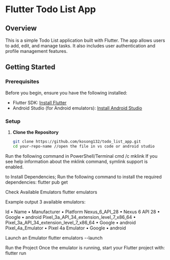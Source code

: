 # Flutter Todo List App

## Overview
This is a simple Todo List application built with Flutter. The app allows users to add, edit, and manage tasks. It also includes user authentication and profile management features.

## Getting Started

### Prerequisites

Before you begin, ensure you have the following installed:
- Flutter SDK: [Install Flutter](https://flutter.dev/docs/get-started/install)
- Android Studio (for Android emulators): [Install Android Studio](https://developer.android.com/studio)

### Setup

1. **Clone the Repository**
   ```bash
   git clone https://github.com/kosong132/todo_list_app.git
   cd your-repo-name //open the file in vs code or android studio

Run the following command in PowerShell/Terminal
            cmd /c mklink
If you see help information about the mklink command, symlink support is enabled.

to Install Dependencies;
Run the following command to install the required dependencies:
            flutter pub get 

Check Available Emulators
            flutter emulators

Example output 
3 available emulators:

Id                                       • Name                                     • Manufacturer • Platform
Nexus_6_API_28                           • Nexus 6 API 28                           • Google       • android
Pixel_3a_API_34_extension_level_7_x86_64 • Pixel_3a_API_34_extension_level_7_x86_64 • Google       • android
Pixel_4a_Emulator                        • Pixel 4a Emulator                        • Google       • android  

Launch an Emulator
            flutter emulators --launch <emulator id>


Run the Project
Once the emulator is running, start your Flutter project with:
            flutter run
